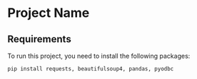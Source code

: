 # Project Name

## Requirements

To run this project, you need to install the following packages:

```sh
pip install requests, beautifulsoup4, pandas, pyodbc
